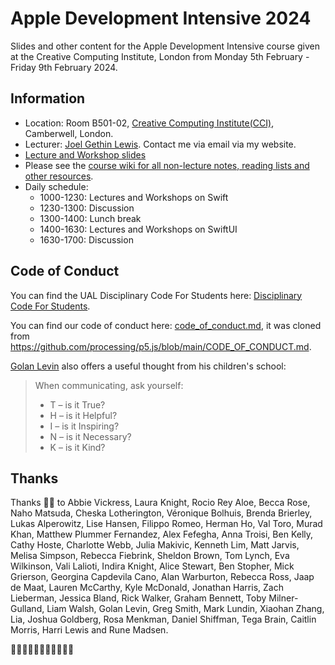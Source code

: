 # Apple Development Intensive 2024

Slides and other content for the Apple Development Intensive course given at the Creative Computing Institute, London from Monday 5th February - Friday 9th February 2024.

## Information

- Location: Room B501-02, [Creative Computing Institute(CCI)](https://www.arts.ac.uk/creative-computing-institute), Camberwell, London.
- Lecturer: [Joel Gethin Lewis](https://joelgethinlewis.com/). Contact me via email via my website.
- [Lecture and Workshop slides](https://github.com/JGL/AppleDevelopmentIntensive2024)
- Please see the [course wiki for all non-lecture notes, reading lists and other resources](https://github.com/JGL/AppleDevelopmentIntensive2024/wiki).
- Daily schedule:
  - 1000-1230: Lectures and Workshops on Swift
  - 1230-1300: Discussion
  - 1300-1400: Lunch break
  - 1400-1630: Lectures and Workshops on SwiftUI
  - 1630-1700: Discussion

## Code of Conduct

You can find the UAL Disciplinary Code For Students here: [Disciplinary Code For Students](https://www.arts.ac.uk/study-at-ual/academic-regulations/student-regulations/disciplinary-code-for-students).

You can find our code of conduct here: [code_of_conduct.md](CODE_OF_CONDUCT.md), it was cloned from <https://github.com/processing/p5.js/blob/main/CODE_OF_CONDUCT.md>.

[Golan Levin](https://www.flong.com/) also offers a useful thought from his children's school:

> When communicating, ask yourself:
>
> - T – is it True?
> - H – is it Helpful?
> - I – is it Inspiring?
> - N – is it Necessary?
> - K – is it Kind?

## Thanks

Thanks 🙏🏻 to Abbie Vickress, Laura Knight, Rocio Rey Aloe, Becca Rose, Naho Matsuda, Cheska Lotherington, Véronique Bolhuis, Brenda Brierley, Lukas Alperowitz, Lise Hansen, Filippo Romeo, Herman Ho, Val Toro, Murad Khan, Matthew Plummer Fernandez, Alex Fefegha, Anna Troisi, Ben Kelly, Cathy Hoste, Charlotte Webb, Julia Makivic, Kenneth Lim, Matt Jarvis, Melisa Simpson, Rebecca Fiebrink, Sheldon Brown, Tom Lynch, Eva Wilkinson, Vali Lalioti, Indira Knight, Alice Stewart, Ben Stopher, Mick Grierson, Georgina Capdevila Cano, Alan Warburton, Rebecca Ross, Jaap de Maat, Lauren McCarthy, Kyle McDonald, Jonathan Harris, Zach Lieberman, Jessica Bland, Rick Walker, Graham Bennett, Toby Milner-Gulland, Liam Walsh, Golan Levin, Greg Smith, Mark Lundin, Xiaohan Zhang, Lia, Joshua Goldberg, Rosa Menkman, Daniel Shiffman, Tega Brain, Caitlin Morris, Harri Lewis and Rune Madsen.

🖖🏻🇬🇧🏴󠁧󠁢󠁷󠁬󠁳󠁿🏴‍☠️🏳️‍🌈🏳️‍⚧️
